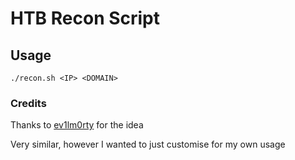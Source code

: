 # HTB Recon Script

## Usage
` ./recon.sh <IP> <DOMAIN> `

### Credits
Thanks to [ev1lm0rty](https://github.com/ev1lm0rty/HTB-Recon) for the idea

Very similar, however I wanted to just customise for my own usage
